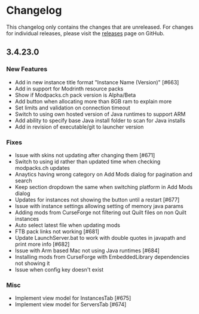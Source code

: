 # Changelog

This changelog only contains the changes that are unreleased. For changes for individual releases, please visit the
[releases](https://github.com/ATLauncher/ATLauncher/releases) page on GitHub.

## 3.4.23.0

### New Features
- Add in new instance title format "Instance Name (Version)" [#663]
- Add in support for Modrinth resource packs
- Show if Modpacks.ch pack version is Alpha/Beta
- Add button when allocating more than 8GB ram to explain more
- Set limits and validation on connection timeout
- Switch to using own hosted version of Java runtimes to support ARM
- Add ability to specify base Java install folder to scan for Java installs
- Add in revision of executable/git to launcher version

### Fixes
- Issue with skins not updating after changing them [#671]
- Switch to using id rather than updated time when checking modpacks.ch updates
- Anaytics having wrong category on Add Mods dialog for pagination and search
- Keep section dropdown the same when switching platform in Add Mods dialog
- Updates for instances not showing the button until a restart [#677]
- Issue with instance settings allowing setting of memory java params
- Adding mods from CurseForge not filtering out Quilt files on non Quilt instances
- Auto select latest file when updating mods
- FTB pack links not working [#681]
- Update LaunchServer.bat to work with double quotes in javapath and print more info [#682]
- Issue with Arm based Mac not using Java runtimes [#684]
- Installing mods from CurseForge with EmbeddedLibrary dependencies not showing it
- Issue when config key doesn't exist

### Misc
- Implement view model for InstancesTab [#675]
- Implement view model for ServersTab [#674]
